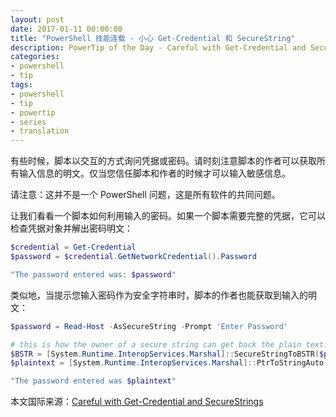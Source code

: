 ```yaml
---
layout: post
date: 2017-01-11 00:00:00
title: "PowerShell 技能连载 - 小心 Get-Credential 和 SecureString"
description: PowerTip of the Day - Careful with Get-Credential and SecureStrings
categories:
- powershell
- tip
tags:
- powershell
- tip
- powertip
- series
- translation
---
```

有些时候，脚本以交互的方式询问凭据或密码。请时刻注意脚本的作者可以获取所有输入信息的明文。仅当您信任脚本和作者的时候才可以输入敏感信息。

请注意：这并不是一个 PowerShell 问题，这是所有软件的共同问题。

让我们看看一个脚本如何利用输入的密码。如果一个脚本需要完整的凭据，它可以检查凭据对象并解出密码明文：

```powershell
$credential = Get-Credential
$password = $credential.GetNetworkCredential().Password

"The password entered was: $password"
```

类似地，当提示您输入密码作为安全字符串时，脚本的作者也能获取到输入的明文：

```powershell
$password = Read-Host -AsSecureString -Prompt 'Enter Password'

# this is how the owner of a secure string can get back the plain text:
$BSTR = [System.Runtime.InteropServices.Marshal]::SecureStringToBSTR($password)
$plaintext = [System.Runtime.InteropServices.Marshal]::PtrToStringAuto($BSTR)

"The password entered was $plaintext"
```

<!--more-->
本文国际来源：[Careful with Get-Credential and SecureStrings](http://community.idera.com/powershell/powertips/b/tips/posts/careful-with-get-credential-and-securestrings)
